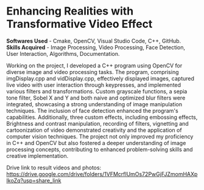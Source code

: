 # Enhancing Realities with Transformative Video Effect

**Softwares Used** - Cmake, OpenCV, Visual Studio Code, C++, GitHub.<br/>
**Skills Acquired** - Image Processing, Video Processing, Face Detection, User Interaction, Algorithms, Documentation.<br/>

Working on the project, I developed a C++ program using OpenCV for diverse image and video processing tasks. The program, comprising imgDisplay.cpp and vidDisplay.cpp, effectively displayed images, captured live video with user interaction through keypresses, and implemented various filters and transformations. Custom grayscale functions, a sepia tone filter, Sobel X and Y and both naive and optimized blur filters were integrated, showcasing a strong understanding of image manipulation techniques. The inclusion of face detection enhanced the program's capabilities. Additionally, three custom effects, including embossing effects, Brightness and contrast manipulation, recording of filters, vignetting and cartoonization of video demonstrated creativity and the application of computer vision techniques. The project not only improved my proficiency in C++ and OpenCV but also fostered a deeper understanding of image processing concepts, contributing to enhanced problem-solving skills and creative implementation.

Drive link to result videos and photos: 
https://drive.google.com/drive/folders/1VFMcrflUmOs72PwGjFJZmomHAXpIkoZq?usp=share_link
